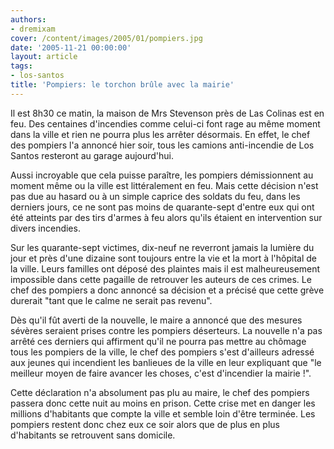 ```yaml
---
authors:
- dremixam
cover: /content/images/2005/01/pompiers.jpg
date: '2005-11-21 00:00:00'
layout: article
tags:
- los-santos
title: 'Pompiers: le torchon brûle avec la mairie'
---
```



Il est 8h30 ce matin, la maison de Mrs Stevenson près de Las Colinas est en feu. Des centaines d'incendies comme celui-ci font rage au même moment dans la ville et rien ne pourra plus les arrêter désormais. En effet, le chef des pompiers l'a annoncé hier soir, tous les camions anti-incendie de Los Santos resteront au garage aujourd'hui.

Aussi incroyable que cela puisse paraître, les pompiers démissionnent au moment même ou la ville est littéralement en feu. Mais cette décision n'est pas due au hasard ou à un simple caprice des soldats du feu, dans les derniers jours, ce ne sont pas moins de quarante-sept d'entre eux qui ont été atteints par des tirs d'armes à feu alors qu'ils étaient en intervention sur divers incendies.

Sur les quarante-sept victimes, dix-neuf ne reverront jamais la lumière du jour et près d'une dizaine sont toujours entre la vie et la mort à l'hôpital de la ville. Leurs familles ont déposé des plaintes mais il est malheureusement impossible dans cette pagaille de retrouver les auteurs de ces crimes. Le chef des pompiers a donc annoncé sa décision et a précisé que cette grève durerait "tant que le calme ne serait pas revenu".

Dès qu'il fût averti de la nouvelle, le maire a annoncé que des mesures sévères seraient prises contre les pompiers déserteurs. La nouvelle n'a pas arrêté ces derniers qui affirment qu'il ne pourra pas mettre au chômage tous les pompiers de la ville, le chef des pompiers s'est d'ailleurs adressé aux jeunes qui incendient les banlieues de la ville en leur expliquant que "le meilleur moyen de faire avancer les choses, c'est d'incendier la mairie !".

Cette déclaration n'a absolument pas plu au maire, le chef des pompiers passera donc cette nuit au moins en prison. Cette crise met en danger les millions d'habitants que compte la ville et semble loin d'être terminée. Les pompiers restent donc chez eux ce soir alors que de plus en plus d'habitants se retrouvent sans domicile.